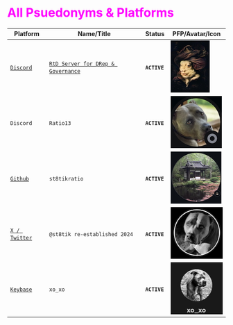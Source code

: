 # <span style="color:magenta">All Psuedonyms & Platforms</span>

| Platform                                          | Name/Title                                                   | Status              | PFP/Avatar/Icon     |
| ------------------                                | -----------------------                                      |-------------------- | ----------          |
| [`Discord`](https://discord.gg/ru9BsJPs5F) | [`RtD Server for DRep & Governance`](https://discord.gg/ru9BsJPs5F) | **`ACTIVE`**        | ![img](img/RtD_Discord_Server_120H_IMG.jpeg)
| `Discord`                                         | `Ratio13`                                                    | **`ACTIVE`**        | ![img](img/Ratio13_Discord_Avatar_120H.jpg)
| [`Github`](https://github.com/st8tikratio)        |`st8tikratio`                                                 | **`ACTIVE`**        | ![img](img/St8tikRatio_Github_Avatar_120H_IMG.jpg)
| [`X / Twitter`](https://x.com/st8tik)             | `@st8tik re-established 2024`                                | **`ACTIVE`**        | ![img](img/X_Prof_120H_IMG.jpeg)
| [`Keybase`](https://keybase.io/xo_xo)             | `xo_xo`                                                      | **`ACTIVE`**        | ![img](img/Keybase_PFP_120H_IMG.jpg)
